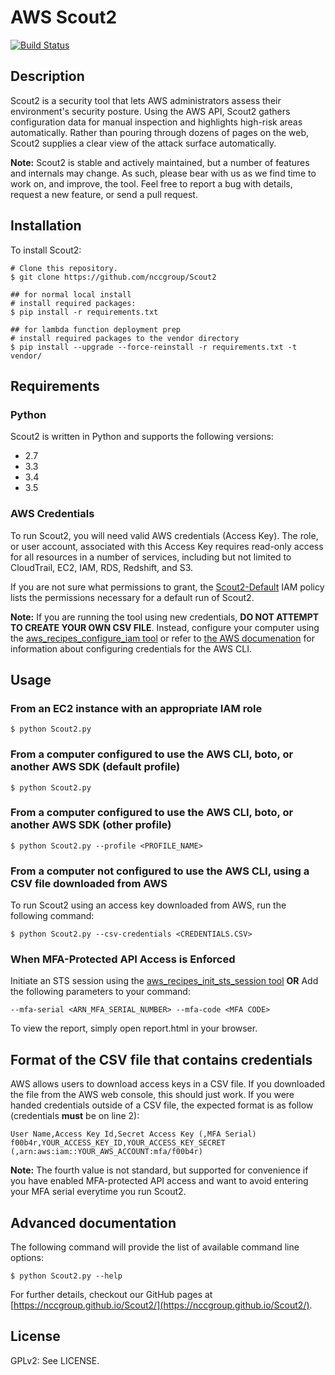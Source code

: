 AWS Scout2
==========

[![Build Status](https://travis-ci.org/nccgroup/Scout2.svg?branch=master)](https://travis-ci.org/nccgroup/Scout2)

## Description

Scout2 is a security tool that lets AWS administrators assess their environment's
security posture. Using the AWS API, Scout2 gathers configuration data for
manual inspection and highlights high-risk areas automatically. Rather than
pouring through dozens of pages on the web, Scout2 supplies a clear view of the
attack surface automatically.

**Note:** Scout2 is stable and actively maintained, but a number of features and internals may change. As such, please bear with us as we find time to work on, and improve, the tool. Feel free to report a bug with details, request a new feature, or send a pull request.

## Installation

To install Scout2:

	# Clone this repository.
	$ git clone https://github.com/nccgroup/Scout2

	## for normal local install
	# install required packages:
	$ pip install -r requirements.txt

	## for lambda function deployment prep
	# install required packages to the vendor directory
	$ pip install --upgrade --force-reinstall -r requirements.txt -t vendor/

## Requirements

### Python                                                                                           

Scout2 is written in Python and supports the following versions:
 * 2.7
 * 3.3
 * 3.4
 * 3.5

### AWS Credentials                                                                                  
To run Scout2, you will need valid AWS credentials (Access Key). The role, or
user account, associated with this Access Key requires read-only access for all
resources in a number of services, including but not limited to CloudTrail, EC2,
IAM, RDS, Redshift, and S3.

If you are not sure what permissions to grant, the [Scout2-Default](https://github.com/nccgroup/AWS-recipes/blob/master/IAM-Policies/Scout2-Default.json)
IAM policy lists the permissions necessary for a default run of Scout2.

**Note:** If you are running the tool using new credentials, **DO NOT ATTEMPT
TO CREATE YOUR OWN CSV FILE**. Instead, configure your computer using the
[aws_recipes_configure_iam tool](https://github.com/nccgroup/AWS-recipes/blob/master/Python/aws_recipes_configure_iam.py)
or refer to
[the AWS documenation](http://docs.aws.amazon.com/cli/latest/userguide/cli-chap-getting-started.html#cli-quick-configuration)
for information about configuring credentials for the AWS CLI.

## Usage

### From an EC2 instance with an appropriate IAM role

    $ python Scout2.py

### From a computer configured to use the AWS CLI, boto, or another AWS SDK (default profile)

    $ python Scout2.py

### From a computer configured to use the AWS CLI, boto, or another AWS SDK (other profile)

    $ python Scout2.py --profile <PROFILE_NAME>

### From a computer not configured to use the AWS CLI, using a CSV file downloaded from AWS

To run Scout2 using an access key downloaded from AWS, run the following command:

    $ python Scout2.py --csv-credentials <CREDENTIALS.CSV>

### When MFA-Protected API Access is Enforced

Initiate an STS session using the [aws_recipes_init_sts_session tool](https://github.com/nccgroup/AWS-recipes/blob/master/Python/aws_recipes_init_sts_session.py)
**OR**
Add the following parameters to your command:

    --mfa-serial <ARN_MFA_SERIAL_NUMBER> --mfa-code <MFA CODE>

To view the report, simply open report.html in your browser.

## Format of the CSV file that contains credentials

AWS allows users to download access keys in a CSV file. If you downloaded the
file from the AWS web console, this should just work. If you were handed
credentials outside of a CSV file, the expected format is as follow (credentials **must** be on line 2):

    User Name,Access Key Id,Secret Access Key (,MFA Serial)
    f00b4r,YOUR_ACCESS_KEY_ID,YOUR_ACCESS_KEY_SECRET (,arn:aws:iam::YOUR_AWS_ACCOUNT:mfa/f00b4r)

**Note:** The fourth value is not standard, but supported for convenience if you
have enabled MFA-protected API access and want to avoid entering your MFA serial
everytime you run Scout2.

## Advanced documentation

The following command will provide the list of available command line options:

    $ python Scout2.py --help

For further details, checkout our GitHub pages at
[https://nccgroup.github.io/Scout2/](https://nccgroup.github.io/Scout2/).

## License

GPLv2: See LICENSE.
